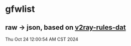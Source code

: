 # gfwlist
## raw -> json, based on [v2ray-rules-dat](https://github.com/Loyalsoldier/v2ray-rules-dat)
Thu Oct 24 12:00:54 AM CST 2024

